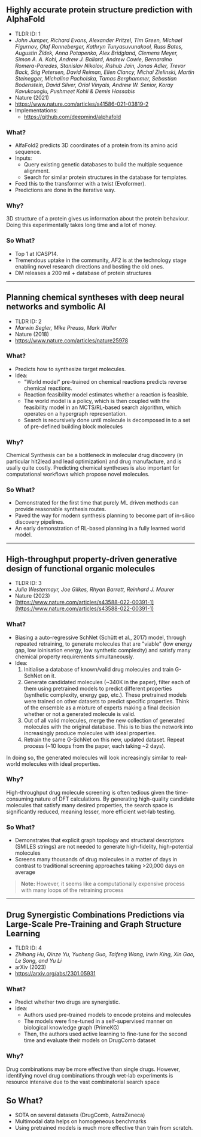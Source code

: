 ## Highly accurate protein structure prediction with AlphaFold
- TLDR ID: 1
- *John Jumper, Richard Evans, Alexander Pritzel, Tim Green, Michael Figurnov, Olaf Ronneberger, Kathryn Tunyasuvunakool, Russ Bates, Augustin Žídek, Anna Potapenko, Alex Bridgland, Clemens Meyer, Simon A. A. Kohl, Andrew J. Ballard, Andrew Cowie, Bernardino Romera-Paredes, Stanislav Nikolov, Rishub Jain, Jonas Adler, Trevor Back, Stig Petersen, David Reiman, Ellen Clancy, Michal Zielinski, Martin Steinegger, Michalina Pacholska, Tamas Berghammer, Sebastian Bodenstein, David Silver, Oriol Vinyals, Andrew W. Senior, Koray Kavukcuoglu, Pushmeet Kohli & Demis Hassabis*
- Nature (2021)
- https://www.nature.com/articles/s41586-021-03819-2
- Implementations:
  - https://github.com/deepmind/alphafold
### What?
- AlfaFold2 predicts 3D coordinates of a protein from its amino acid sequence.
- Inputs:
  - Query existing genetic databases to build the multiple sequence alignment.
  - Search for similar protein structures in the database for templates.
- Feed this to the transformer with a twist (Evoformer).
- Predictions are done in the iterative way.
### Why?
3D structure of a protein gives us information about the protein behaviour. Doing this experimentally takes long time and a lot of money.
### So What?
- Top 1 at ICASP14.
- Tremendous uptake in the community, AF2 is at the technology stage enabling novel research directions and bosting the old ones.
- DM releases a 200 mil + database of protein structures 
---

## Planning chemical syntheses with deep neural networks and symbolic AI
- TLDR ID: 2
- *Marwin Segler, Mike Preuss, Mark Waller*
- Nature (2018)
- https://www.nature.com/articles/nature25978
### What?
- Predicts how to synthesize target molecules.
- Idea:
  - "World model" pre-trained on chemical reactions predicts reverse chemical reactions.
  - Reaction feasibility model estimates whether a reaction is feasible.
  - The world model is a policy, which is then coupled with the feasibility model in an MCTS/RL-based search algorithm, which operates on a hypergraph representation.
  - Search is recursively done until molecule is decomposed in to a set of pre-defined building block molecules

### Why?
Chemical Synthesis can be a bottleneck in molecular drug discovery (in particular hit2lead and lead optimization) and drug manufacture, and is usally quite costly. Predicting chemical syntheses is also important for computational workflows which propose novel molecules.
### So What?
- Demonstrated for the first time that purely ML driven methods can provide reasonable synthesis routes.
- Paved the way for modern synthesis planning to become part of in-silico discovery pipelines.
- An early demonstration of RL-based planning in a fully learned world model.
---

## High-throughput property-driven generative design of functional organic molecules
- TLDR ID: 3
- *Julia Westermayr, Joe Gilkes, Rhyan Barrett, Reinhard J. Maurer*
- Nature (2023)
- [https://www.nature.com/articles/s43588-022-00391-1](https://www.nature.com/articles/s43588-022-00391-1)

### What?
- Biasing a auto-regressive SchNet (Schütt et al., 2017) model, through repeated retraining, to generate molecules that are "viable" (low energy gap, low ioinisation energy, low synthetic complexity) and satisfy many chemical property requirements simultaneously.
- Idea:
  1. Initialise a database of known/valid drug molecules and train G-SchNet on it.
  2. Generate candidated molecules (~340K in the paper), filter each of them using pretrained models to predict different properties (synthetic complexity, energy gap, etc.). These pretrained models were trained on other datasets to predict specific properties. Think of the ensemble as a mixture of experts making a final decision whether or not a generated molecule is valid.
  3. Out of all valid molecules, merge the new collection of generated molecules with the original database. This is to bias the network into increasingly produce molecules with ideal properties.
  4. Retrain the same G-SchNet on this new, updated dataset. Repeat process (~10 loops from the paper, each taking ~2 days).

In doing so, the generated molecules will look increasingly similar to real-world molecules with ideal properties.

### Why?
High-throughput drug molecule screening is often tedious given the time-consuming nature of DFT calculations. By generating high-quality candidate molecules that satisfy many desired properties, the search space is significantly reduced, meaning lesser, more efficient wet-lab testing.

### So What?
- Demonstrates that explicit graph topology and structural descriptors (SMILES strings) are not needed to generate high-fidelity, high-potential molecules
- Screens many thousands of drug molecules in a matter of days in contrast to traditional screening approaches taking >20,000 days on average

> **Note:** However, it seems like a computationally expensive process with many loops of the retraining process

---

## Drug Synergistic Combinations Predictions via Large-Scale Pre-Training and Graph Structure Learning
- TLDR ID: 4
- *Zhihang Hu, Qinze Yu, Yucheng Guo, Taifeng Wang, Irwin King, Xin Gao, Le Song, and Yu Li*
- arXiv (2023)
- https://arxiv.org/abs/2301.05931
### What?
- Predict whether two drugs are synergistic.
- Idea:
  - Authors used pre-trained models to encode proteins and molecules
  - The models were fine-tuned in a self-supervised manner on biological knowledge graph (PrimeKG)
  - Then, the authors used active learning to fine-tune for the second time and evaluate their models on DrugComb dataset
### Why?
Drug combinations may be more effective than single drugs. However, identifying novel drug combinations through wet-lab experiments is resource intensive due to the vast combinatorial search space
## So What?
- SOTA on several datasets (DrugComb, AstraZeneca)
- Multimodal data helps on homogeneous benchmarks
- Using pretrained models is much more effective than train from scratch.
